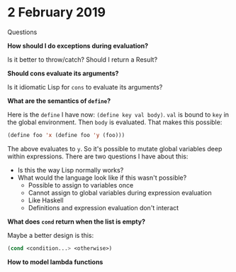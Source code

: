 # 2 February 2019

Questions

**How should I do exceptions during evaluation?**

Is it better to throw/catch?
Should I return a Result?

**Should cons evaluate its arguments?**

Is it idiomatic Lisp for `cons` to evaluate its arguments?

**What are the semantics of `define`?**

Here is the `define` I have now: `(define key val body)`.
`val` is bound to `key` in the global environment.
Then `body` is evaluated.
That makes this possible:

```lisp
(define foo 'x (define foo 'y (foo)))
```

The above evaluates to `y`.
So it's possible to mutate global variables deep within expressions.
There are two questions I have about this:

- Is this the way Lisp normally works?
- What would the language look like if this wasn't possible?
  - Possible to assign to variables once
  - Cannot assign to global variables during expression evaluation
  - Like Haskell
  - Definitions and expression evaluation don't interact

**What does `cond` return when the list is empty?**

Maybe a better design is this:

```lisp
(cond <condition...> <otherwise>)
```

**How to model lambda functions**

